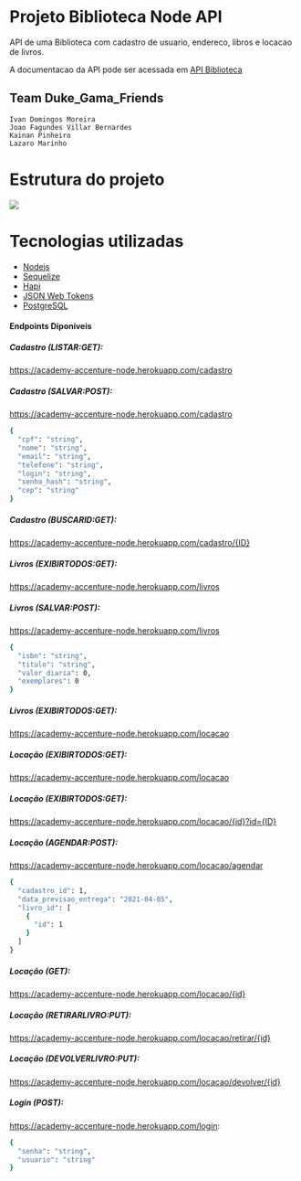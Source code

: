 # Projeto Biblioteca Node API

API de uma Biblioteca com cadastro de usuario, endereco, libros e locacao de livros. 

A documentacao da API pode ser acessada em [API Biblioteca](https://academy-accenture-node.herokuapp.com/documentation#/)

## Team Duke_Gama_Friends
	Ivan Domingos Moreira
	Joao Fagundes Villar Bernardes
	Kainan Pinheiro
	Lazaro Marinho
# Estrutura do projeto
![](https://uploaddeimagens.com.br/images/003/183/008/full/estrutura_projeto.png?1617660640)

# Tecnologias utilizadas
- [Nodejs](https://nodejs.org/en/)
- [Sequelize](https://www.npmjs.com/package/sequelize)
- [Hapi](https://hapi.dev/tutorials/gettingstarted/?lang=en_US)
- [JSON Web Tokens](https://jwt.io/#)
- [PostgreSQL](https://www.postgresql.org/#)

#### Endpoints Diponíveis
##### Cadastro (LISTAR:GET):
https://academy-accenture-node.herokuapp.com/cadastro

##### Cadastro (SALVAR:POST):
https://academy-accenture-node.herokuapp.com/cadastro
```sh
{
  "cpf": "string",
  "nome": "string",
  "email": "string",
  "telefone": "string",
  "login": "string",
  "senha_hash": "string",
  "cep": "string"
}
```
##### Cadastro (BUSCARID:GET):

https://academy-accenture-node.herokuapp.com/cadastro/{ID}

##### Livros (EXIBIRTODOS:GET):

https://academy-accenture-node.herokuapp.com/livros

##### Livros (SALVAR:POST):
https://academy-accenture-node.herokuapp.com/livros
```sh
{
  "isbn": "string",
  "titulo": "string",
  "valor_diaria": 0,
  "exemplares": 0
}
```
##### Livros (EXIBIRTODOS:GET):

https://academy-accenture-node.herokuapp.com/locacao

##### Locação (EXIBIRTODOS:GET):

https://academy-accenture-node.herokuapp.com/locacao

##### Locação (EXIBIRTODOS:GET):

https://academy-accenture-node.herokuapp.com/locacao/{id}?id={ID}

##### Locação (AGENDAR:POST):
https://academy-accenture-node.herokuapp.com/locacao/agendar
```sh
{
  "cadastro_id": 1,
  "data_previsao_entrega": "2021-04-05",
  "livro_id": [
    {
      "id": 1
    }
  ]
}
```
##### Locação (GET):

https://academy-accenture-node.herokuapp.com/locacao/{id}
##### Locação (RETIRARLIVRO:PUT):

https://academy-accenture-node.herokuapp.com/locacao/retirar/{id}
##### Locação (DEVOLVERLIVRO:PUT):

https://academy-accenture-node.herokuapp.com/locacao/devolver/{id}

##### Login (POST):
https://academy-accenture-node.herokuapp.com/login:

```sh
{
  "senha": "string",
  "usuario": "string"
}
```
